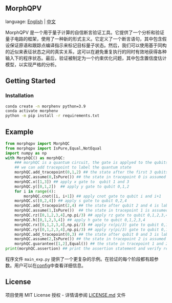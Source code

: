 ## MorphQPV
language: [English](../README.md) | [中文](README.zh-CN.md)

MorphQPV 是一个用于量子计算的自信断言验证工具。它提供了一个分析和验证量子电路的框架，使用了一种新的形式主义。它定义了一个断言语句，其中包含假设保证原语和跟踪点编译指示来标记目标量子状态。然后，我们可以使用基于同构的近似来表征状态之间的真实关系，这可以在避免重复执行的同时有效地获得各种输入下的程序状态。最后，验证被制定为一个约束优化问题，其中包含置信度估计模型，以实现严格的分析。
## Getting Started
### Installation
```bash
conda create -n morphenv python=3.9
conda activate morphenv
python -m pip install -r requirements.txt
```
## Example

```python
from morphqpv import MorphQC
from morphqpv import IsPure,Equal,NotEqual
import numpy as np
with MorphQC() as morphQC:
    ### morphQC is a quantum circuit, the gate is applyed to the qubits in the order of the list
    ## we can add tracepoint to label the quantum state
    morphQC.add_tracepoint(0,1,2) ## the state after the first 3 qubits is labeled as tracepoint 0
    morphQC.assume(0,IsPure()) ## the state in tracepoint 0 is assumed to be pure
    morphQC.x([1,3]) ## apply x gate to  qubit 1 and 3
    morphQC.y([0,1,2])  ## apply y gate to qubit 0,1,2
    for i in range(4):
        morphQC.cnot([i, i+1]) ## apply cnot gate to qubit i and i+1
    morphQC.s([0,2,4]) ## apply s gate to qubit 0,2,4
    morphQC.add_tracepoint(2,4) ## the state after qubit 2 and 4 is labeled as tracepoint 1
    morphQC.assume(1,IsPure())  ## the state in tracepoint 1 is assumed to be pure
    morphQC.rz([0,1,2,3,4],np.pi/3) ## apply rz gate to qubit 0,1,2,3,4
    morphQC.h([0,1,2,3,4]) ## apply h gate to qubit 0,1,2,3,4
    morphQC.rx([0,1,2,3,4],np.pi/3) ## apply rx(pi/3) gate to qubit 0,1,2,3,4
    morphQC.ry([0,1,2,3,4],np.pi/3) ## apply ry(pi/3) gate to qubit 0,1,2,3,4
    morphQC.add_tracepoint(0,3) ## the state after qubit 0 and 3 is labeled as tracepoint 2
    morphQC.assume(2,IsPure()) ## the state in tracepoint 2 is assumed to be pure
    morphQC.guarantee([1,2],Equal()) ## the state in tracepoint 1 and 2 are guaranteed to be equal
print(morphQC.assertion) ## print the assertion statement and verify result
```
程序文件 `main_exp.py` 提供了一个更复杂的示例。在验证的每个阶段都有超参数。用户可以在[config](doc/morphconfig.md)中查看详细信息。
## License
项目使用 MIT License 授权 - 详情请参阅 [LICENSE.md](LICENSE.md) 文件
```
